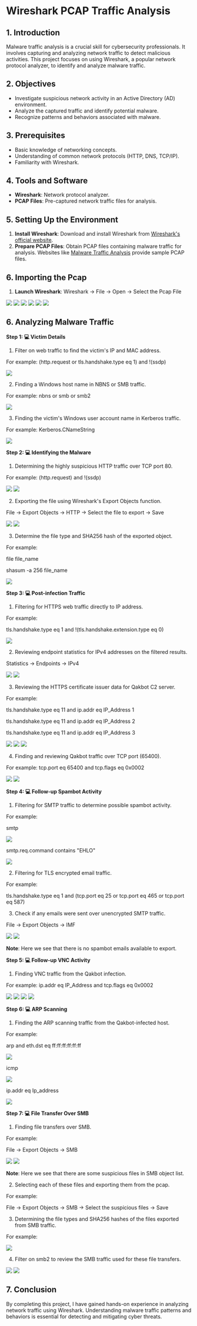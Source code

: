 # Wireshark PCAP Traffic Analysis

## 1. Introduction

Malware traffic analysis is a crucial skill for cybersecurity professionals. It involves capturing and analyzing network traffic to detect malicious activities. This project focuses on using Wireshark, a popular network protocol analyzer, to identify and analyze malware traffic. 

## 2. Objectives

- Investigate suspicious network activity in an Active Directory (AD) environment.
- Analyze the captured traffic and identify potential malware.
- Recognize patterns and behaviors associated with malware.

## 3. Prerequisites

- Basic knowledge of networking concepts.
- Understanding of common network protocols (HTTP, DNS, TCP/IP).
- Familiarity with Wireshark.

## 4. Tools and Software

- **Wireshark**: Network protocol analyzer.
- **PCAP Files**: Pre-captured network traffic files for analysis.

## 5. Setting Up the Environment

1. **Install Wireshark**: Download and install Wireshark from [Wireshark's official website](https://www.wireshark.org/download.html).
2. **Prepare PCAP Files**: Obtain PCAP files containing malware traffic for analysis. Websites like [Malware Traffic Analysis](https://www.malware-traffic-analysis.net/) provide sample PCAP files.

## 6. Importing the Pcap

1. **Launch Wireshark**: Wireshark -> File -> Open -> Select the Pcap File

<img src="images/image 1.png"> <img src="images/image 2.png"> <img src="images/image 3.png"> 
<img src="images/image 4.png"> <img src="images/image 5.png"> <img src="images/image 6.png">

## 6. Analyzing Malware Traffic

**Step 1: 💻 Victim Details**

1. Filter on web traffic to find the victim's IP and MAC address.

For example: 
(http.request or tls.handshake.type eq 1) and !(ssdp)

<img src="images/image 7.png">

2. Finding a Windows host name in NBNS or SMB traffic.

For example:
nbns or smb or smb2

<img src="images/image 8.png">

3. Finding the victim's Windows user account name in Kerberos traffic.

For example:
Kerberos.CNameString

<img src="images/image 9.png">


**Step 2: 💻 Identifying the Malware**

1. Determining the highly suspicious HTTP traffic over TCP port 80.

For example:
(http.request) and !(ssdp)

<img src="images/image 10.png"> <img src="images/image 11.png">

2. Exporting the file using Wireshark's Export Objects function.

File -> Export Objects -> HTTP -> Select the file to export -> Save

<img src="images/image 12.png"> <img src="images/image 13.png">

3. Determine the file type and SHA256 hash of the exported object.

For example:

file file_name

shasum -a 256 file_name

<img src="images/image 14.png">


**Step 3: 💻 Post-infection Traffic**

1. Filtering for HTTPS web traffic directly to IP address.

For example:

tls.handshake.type eq 1 and !(tls.handshake.extension.type eq 0)

<img src="images/image 15.png">

2. Reviewing endpoint statistics for IPv4 addresses on the filtered results.

Statistics -> Endpoints -> IPv4

<img src="images/image 16.png"> <img src="images/image 17.png">

3. Reviewing the HTTPS certificate issuer data for Qakbot C2 server.

For example:

tls.handshake.type eq 11 and ip.addr eq IP_Address 1

tls.handshake.type eq 11 and ip.addr eq IP_Address 2

tls.handshake.type eq 11 and ip.addr eq IP_Address 3

<img src="images/image 18.png"> <img src="images/image 19.png"> <img src="images/image 20.png">


4. Finding and reviewing Qakbot traffic over TCP port (65400).

For example:
tcp.port eq 65400 and tcp.flags eq 0x0002

<img src="images/image 21.png"> <img src="images/image 22.png">


**Step 4: 💻 Follow-up Spambot Activity**

1. Filtering for SMTP traffic to determine possible spambot activity.

For example:

smtp

<img src="images/image 23.png">

smtp.req.command contains "EHLO"

<img src="images/image 24.png">

2. Filtering for TLS encrypted email traffic.

For example:

tls.handshake.type eq 1 and (tcp.port eq 25 or tcp.port eq 465 or tcp.port eq 587)

3. Check if any emails were sent over unencrypted SMTP traffic.

File -> Export Objects -> IMF

<img src="images/image 25.png"> <img src="images/image 26.png">

**Note**: Here we see that there is no spambot emails available to export.


**Step 5: 💻 Follow-up VNC Activity**

1. Finding VNC traffic from the Qakbot infection.

For example:
ip.addr eq IP_Address and tcp.flags eq 0x0002

<img src="images/image 27.png"> <img src="images/image 28.png"> <img src="images/image 29.png"> <img src="images/image 30.png">


**Step 6: 💻 ARP Scanning**

1. Finding the ARP scanning traffic from the Qakbot-infected host.

For example:

arp and eth.dst eq ff:ff:ff:ff:ff:ff

<img src="images/image 31.png">

icmp

<img src="images/image 32.png">

ip.addr eq Ip_address

<img src="images/image 33.png">


**Step 7: 💻 File Transfer Over SMB**

1. Finding file transfers over SMB.

For example:

File -> Export Objects -> SMB

<img src="images/image 34.png"> <img src="images/image 35.png">

**Note**: Here we see that there are some suspicious files in SMB object list.

2. Selecting each of these files and exporting them from the pcap.

For example:

File -> Export Objects -> SMB -> Select the suspicious files -> Save

3. Determining the file types and SHA256 hashes of the files exported from SMB traffic.

For example:

<img src="images/image 36.png">

4. Filter on smb2 to review the SMB traffic used for these file transfers.

<img src="images/image 37.png"> <img src="images/image 38.png">


## 7. Conclusion

By completing this project, I have gained hands-on experience in analyzing network traffic using Wireshark. Understanding malware traffic patterns and behaviors is essential for detecting and mitigating cyber threats.

